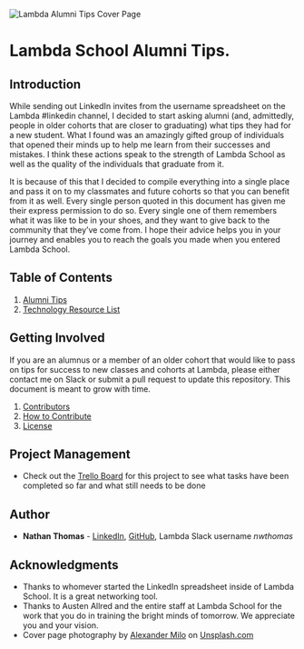 ![Lambda Alumni Tips Cover Page](./images/alumni-tips-cover-page.jpg)

# Lambda School Alumni Tips.

## Introduction

While sending out LinkedIn invites from the username spreadsheet on the Lambda #linkedin channel, I decided to start asking alumni (and, admittedly, people in older cohorts that are closer to graduating) what tips they had for a new student. What I found was an amazingly gifted group of individuals that opened their minds up to help me learn from their successes and mistakes. I think these actions speak to the strength of Lambda School as well as the quality of the individuals that graduate from it.

It is because of this that I decided to compile everything into a single place and pass it on to my classmates and future cohorts so that you can benefit from it as well. Every single person quoted in this document has given me their express permission to do so. Every single one of them remembers what it was like to be in your shoes, and they want to give back to the community that they’ve come from. I hope their advice helps you in your journey and enables you to reach the goals you made when you entered Lambda School.

## Table of Contents

1. [Alumni Tips](./tips/alumni-tips.md)
2. [Technology Resource List](./tips/technology-resources.md)

## Getting Involved

If you are an alumnus or a member of an older cohort that would like to pass on tips for success to new classes and cohorts at Lambda, please either contact me on Slack or submit a pull request to update this repository. This document is meant to grow with time.

1. [Contributors](CONTRIBUTORS.md)
2. [How to Contribute](CONTRIBUTING.md)
3. [License](LICENSE)

## Project Management

- Check out the [Trello Board](https://trello.com/b/uxsSSTUE/alumni-tips-repository) for this project to see what tasks have been completed so far and what still needs to be done

## Author

- **Nathan Thomas** - [LinkedIn](https://www.linkedin.com/in/nathan-thomas-644b3339/), [GitHub](https://github.com/nwthomas), Lambda Slack username _nwthomas_

## Acknowledgments

- Thanks to whomever started the LinkedIn spreadsheet inside of Lambda School. It is a great networking tool.
- Thanks to Austen Allred and the entire staff at Lambda School for the work that you do in training the bright minds of tomorrow. We appreciate you and your vision.
- Cover page photography by [Alexander Milo](https://unsplash.com/photos/5g5MLKq-QxM) on [Unsplash.com](https://unsplash.com/)
